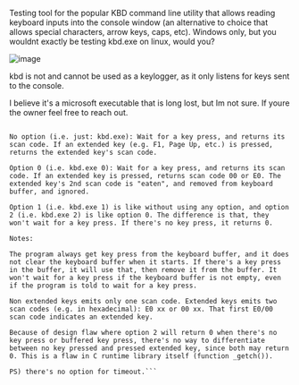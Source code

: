 Testing tool for the popular KBD command line utility that allows reading keyboard inputs into the console window (an alternative to choice that allows special characters, arrow keys, caps, etc).
Windows only, but you wouldnt exactly be testing kbd.exe on linux, would you?

![image](https://github.com/W1BTR/KBD-Tester/assets/164893442/93d39d94-37e3-444e-b48c-a8027de02f6a)

kbd is not and cannot be used as a keylogger, as it only listens for keys sent to the console.

I believe it's a microsoft executable that is long lost, but Im not sure. If youre the owner feel free to reach out.

```Here a description of kbd.exe from https://www.reddit.com/user/jcunews1/

No option (i.e. just: kbd.exe): Wait for a key press, and returns its scan code. If an extended key (e.g. F1, Page Up, etc.) is pressed, returns the extended key's scan code.

Option 0 (i.e. kbd.exe 0): Wait for a key press, and returns its scan code. If an extended key is pressed, returns scan code 00 or E0. The extended key's 2nd scan code is "eaten", and removed from keyboard buffer, and ignored.

Option 1 (i.e. kbd.exe 1) is like without using any option, and option 2 (i.e. kbd.exe 2) is like option 0. The difference is that, they won't wait for a key press. If there's no key press, it returns 0.

Notes:

The program always get key press from the keyboard buffer, and it does not clear the keyboard buffer when it starts. If there's a key press in the buffer, it will use that, then remove it from the buffer. It won't wait for a key press if the keyboard buffer is not empty, even if the program is told to wait for a key press.

Non extended keys emits only one scan code. Extended keys emits two scan codes (e.g. in hexadecimal): E0 xx or 00 xx. That first E0/00 scan code indicates an extended key.

Because of design flaw where option 2 will return 0 when there's no key press or buffered key press, there's no way to differentiate between no key pressed and pressed extended key, since both may return 0. This is a flaw in C runtime library itself (function _getch()).

PS) there's no option for timeout.```


